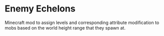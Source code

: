 # Enemy Echelons
Minecraft mod to assign levels and corresponding attribute modification to mobs based on the world height range that they spawn at.
